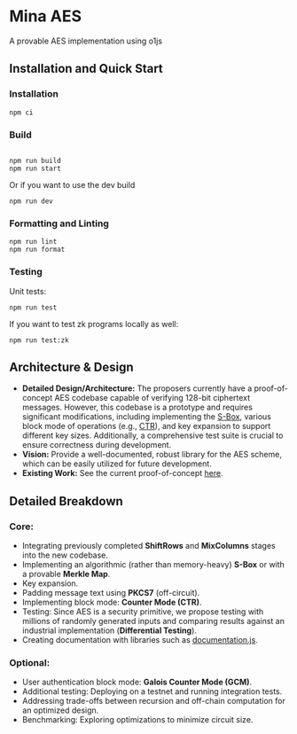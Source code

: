 # Mina AES

A provable AES implementation using o1js

## Installation and Quick Start

### Installation

```shell
npm ci
```

### Build

```shell

npm run build
npm run start
```

Or if you want to use the dev build

```shell
npm run dev
```

### Formatting and Linting

```
npm run lint
npm run format
```

### Testing

Unit tests:

```
npm run test
```

If you want to test zk programs locally as well:

```
npm run test:zk
```

## Architecture & Design

- **Detailed Design/Architecture:** The proposers currently have a proof-of-concept AES codebase capable of verifying 128-bit ciphertext messages. However, this codebase is a prototype and requires significant modifications, including implementing the [S-Box](https://en.wikipedia.org/wiki/Rijndael_S-box), various block mode of operations (e.g., [CTR](https://en.wikipedia.org/wiki/Block_cipher_mode_of_operation)), and key expansion to support different key sizes. Additionally, a comprehensive test suite is crucial to ensure correctness during development.
- **Vision:** Provide a well-documented, robust library for the AES scheme, which can be easily utilized for future development.
- **Existing Work:** See the current proof-of-concept [here](https://github.com/scaraven/eth-oxford).

## Detailed Breakdown

### Core:

- Integrating previously completed **ShiftRows** and **MixColumns** stages into the new codebase.
- Implementing an algorithmic (rather than memory-heavy) **S-Box** or with a provable **Merkle Map**.
- Key expansion.
- Padding message text using **PKCS7** (off-circuit).
- Implementing block mode: **Counter Mode (CTR)**.
- Testing: Since AES is a security primitive, we propose testing with millions of randomly generated inputs and comparing results against an industrial implementation (**Differential Testing**).
- Creating documentation with libraries such as [documentation.js](https://documentation.js.org/).

### Optional:

- User authentication block mode: **Galois Counter Mode (GCM)**.
- Additional testing: Deploying on a testnet and running integration tests.
- Addressing trade-offs between recursion and off-chain computation for an optimized design.
- Benchmarking: Exploring optimizations to minimize circuit size.
